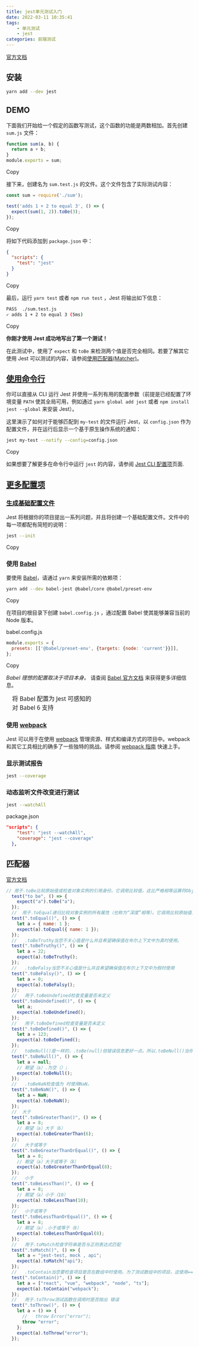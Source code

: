 ```yaml
---
title: jest单元测试入门
date: 2022-03-11 10:35:41
tags:
    - 单元测试
    - jest
categories: 前端测试
---
```



[官方文档](https://www.jestjs.cn/docs/getting-started)

## 安装

```bash
yarn add --dev jest
```

## DEMO

下面我们开始给一个假定的函数写测试，这个函数的功能是两数相加。首先创建 `sum.js` 文件：

```javascript
function sum(a, b) {
  return a + b;
}
module.exports = sum;
```

Copy

接下来，创建名为 `sum.test.js` 的文件。这个文件包含了实际测试内容：

```javascript
const sum = require('./sum');

test('adds 1 + 2 to equal 3', () => {
  expect(sum(1, 2)).toBe(3);
});
```

Copy

将如下代码添加到 `package.json` 中：

```json
{
  "scripts": {
    "test": "jest"
  }
}
```

Copy

最后，运行 `yarn test` 或者 `npm run test` ，Jest 将输出如下信息：

```bash
PASS  ./sum.test.js
✓ adds 1 + 2 to equal 3 (5ms)
```

Copy

**你刚才使用 Jest 成功地写出了第一个测试！**

在此测试中，使用了 `expect` 和 `toBe` 来检测两个值是否完全相同。若要了解其它使用 Jest 可以测试的内容，请参阅[使用匹配器(Matcher)](https://www.jestjs.cn/docs/using-matchers)。

## [使用命令行](https://www.jestjs.cn/docs/getting-started#使用命令行)

你可以直接从 CLI 运行 Jest 并使用一系列有用的配置参数（前提是已经配置了环境变量 `PATH` 使其全局可用，例如通过 `yarn global add jest` 或者 `npm install jest --global` 来安装 Jest）。

这里演示了如何对于能够匹配到 `my-test` 的文件运行 Jest，以 `config.json` 作为配置文件，并在运行后显示一个基于原生操作系统的通知：

```bash
jest my-test --notify --config=config.json
```

Copy

如果想要了解更多在命令行中运行 `jest` 的内容，请参阅 [Jest CLI 配置项](https://www.jestjs.cn/docs/cli)页面.

## [更多配置项](https://www.jestjs.cn/docs/getting-started#更多配置项)

### [生成基础配置文件](https://www.jestjs.cn/docs/getting-started#生成基础配置文件)

Jest 将根据你的项目提出一系列问题，并且将创建一个基础配置文件。文件中的每一项都配有简短的说明：

```bash
jest --init
```

Copy

### 使用 [Babel](https://www.jestjs.cn/docs/getting-started#使用-babel)

要使用 [Babel](https://babeljs.io/)，请通过 `yarn` 来安装所需的依赖项：

```bash
yarn add --dev babel-jest @babel/core @babel/preset-env
```

Copy

在项目的根目录下创建 `babel.config.js` ，通过配置 Babel 使其能够兼容当前的 Node 版本。

babel.config.js

```javascript
module.exports = {
  presets: [['@babel/preset-env', {targets: {node: 'current'}}]],
};
```

Copy

*Babel 理想的配置取决于项目本身。* 请查阅 [Babel 官方文档](https://babeljs.io/docs/en/) 来获得更多详细信息。

<details class="details_2tSt isBrowser_mvLw alert alert--info details_4nRH" data-collapsed="true" style="box-sizing: border-box; color: var(--ifm-alert-foreground-color); --ifm-alert-background-color:var(--ifm-color-info-contrast-background); --ifm-alert-background-color-highlight:rgba(84,199,236,0.15); --ifm-alert-foreground-color:var(--ifm-color-info-contrast-foreground); --ifm-alert-border-color:var(--ifm-color-info-dark); --ifm-code-background:var(--ifm-alert-background-color-highlight); --ifm-link-color:var(--ifm-alert-foreground-color); --ifm-link-hover-color:var(--ifm-alert-foreground-color); --ifm-link-decoration:underline; --ifm-tabs-color:var(--ifm-alert-foreground-color); --ifm-tabs-color-active:var(--ifm-alert-foreground-color); --ifm-tabs-color-active-border:var(--ifm-alert-border-color); background-color: var(--ifm-alert-background-color); border: 1px solid var(--ifm-alert-border-color); border-radius: var(--ifm-alert-border-radius); box-shadow: var(--ifm-alert-shadow); padding: var(--ifm-alert-padding-vertical) var(--ifm-alert-padding-horizontal); --docusaurus-details-summary-arrow-size:0.38rem; --docusaurus-details-transition:transform var(--ifm-transition-fast) ease; --docusaurus-details-decoration-color:var(--ifm-alert-border-color); margin: 0 0 var(--ifm-spacing-vertical); font-family: system-ui, -apple-system, &quot;Segoe UI&quot;, Roboto, Ubuntu, Cantarell, &quot;Noto Sans&quot;, sans-serif, BlinkMacSystemFont, &quot;Segoe UI&quot;, Helvetica, Arial, sans-serif, &quot;Apple Color Emoji&quot;, &quot;Segoe UI Emoji&quot;, &quot;Segoe UI Symbol&quot;; font-size: 16px; font-style: normal; font-variant-ligatures: normal; font-variant-caps: normal; font-weight: 400; letter-spacing: normal; orphans: 2; text-align: start; text-indent: 0px; text-transform: none; white-space: normal; widows: 2; word-spacing: 0px; -webkit-text-stroke-width: 0px; text-decoration-thickness: initial; text-decoration-style: initial; text-decoration-color: initial;"><summary markdown="span" style="box-sizing: border-box; cursor: pointer; list-style: none; padding-left: 1rem; position: relative;"><strong style="box-sizing: border-box; font-weight: var(--ifm-font-weight-bold);">将 Babel 配置为 Jest 可感知的</strong></summary></details>

<details class="details_2tSt isBrowser_mvLw alert alert--info details_4nRH" data-collapsed="true" style="box-sizing: border-box; color: var(--ifm-alert-foreground-color); --ifm-alert-background-color:var(--ifm-color-info-contrast-background); --ifm-alert-background-color-highlight:rgba(84,199,236,0.15); --ifm-alert-foreground-color:var(--ifm-color-info-contrast-foreground); --ifm-alert-border-color:var(--ifm-color-info-dark); --ifm-code-background:var(--ifm-alert-background-color-highlight); --ifm-link-color:var(--ifm-alert-foreground-color); --ifm-link-hover-color:var(--ifm-alert-foreground-color); --ifm-link-decoration:underline; --ifm-tabs-color:var(--ifm-alert-foreground-color); --ifm-tabs-color-active:var(--ifm-alert-foreground-color); --ifm-tabs-color-active-border:var(--ifm-alert-border-color); background-color: var(--ifm-alert-background-color); border: 1px solid var(--ifm-alert-border-color); border-radius: var(--ifm-alert-border-radius); box-shadow: var(--ifm-alert-shadow); padding: var(--ifm-alert-padding-vertical) var(--ifm-alert-padding-horizontal); --docusaurus-details-summary-arrow-size:0.38rem; --docusaurus-details-transition:transform var(--ifm-transition-fast) ease; --docusaurus-details-decoration-color:var(--ifm-alert-border-color); margin: 0 0 var(--ifm-spacing-vertical); font-family: system-ui, -apple-system, &quot;Segoe UI&quot;, Roboto, Ubuntu, Cantarell, &quot;Noto Sans&quot;, sans-serif, BlinkMacSystemFont, &quot;Segoe UI&quot;, Helvetica, Arial, sans-serif, &quot;Apple Color Emoji&quot;, &quot;Segoe UI Emoji&quot;, &quot;Segoe UI Symbol&quot;; font-size: 16px; font-style: normal; font-variant-ligatures: normal; font-variant-caps: normal; font-weight: 400; letter-spacing: normal; orphans: 2; text-align: start; text-indent: 0px; text-transform: none; white-space: normal; widows: 2; word-spacing: 0px; -webkit-text-stroke-width: 0px; text-decoration-thickness: initial; text-decoration-style: initial; text-decoration-color: initial;"><summary markdown="span" style="box-sizing: border-box; cursor: pointer; list-style: none; padding-left: 1rem; position: relative;"><strong style="box-sizing: border-box; font-weight: var(--ifm-font-weight-bold);">对 Babel 6 支持</strong></summary></details>

### 使用 [webpack](https://www.jestjs.cn/docs/getting-started#使用-webpack)

Jest 可以用于在使用 [webpack](https://webpack.js.org/) 管理资源、样式和编译方式的项目中。webpack 和其它工具相比的确多了一些独特的挑战。请参阅 [webpack 指南](https://www.jestjs.cn/docs/webpack) 快速上手。

###  显示测试报告

```bash
jest --coverage
```

### 动态监听文件改变进行测试

```bash
jest --watchAll
```

package.json

```json
"scripts": {
    "test": "jest --watchAll",
    "coverage": "jest --coverage"
  },
```

## 匹配器

[官方文档](https://www.jestjs.cn/docs/expect)

```js
// 用于.toBe比较原始值或检查对象实例的引用身份。它调用比较值，这比严格相等运算符Object.is更适合测试
  test("to be", () => {
    expect("a").toBe("a");
  });
  //  用于.toEqual递归比较对象实例的所有属性（也称为“深度”相等）。它调用比较原始值，这比严格相等运算符Object.is更适合测试。
  test(".toEqual()", () => {
    let a = { name: 1 };
    expect(a).toEqual({ name: 1 });
  });
  //   .toBeTruthy当您不关心值是什么并且希望确保值在布尔上下文中为真时使用。
  test(".toBeTruthy()", () => {
    let a = 22;
    expect(a).toBeTruthy();
  });
  //   .toBeFalsy当您不关心值是什么并且希望确保值在布尔上下文中为假时使用
  test(".toBeFalsy()", () => {
    let a = 0;
    expect(a).toBeFalsy();
  });
  //   用于.toBeUndefined检查变量是否未定义
  test(".toBeUndefined()", () => {
    let a;
    expect(a).toBeUndefined();
  });
  //   用于.toBeDefined检查变量是否未定义
  test(".toBeDefined()", () => {
    let a = 123;
    expect(a).toBeDefined();
  });
  //   toBeNull()是一样的，.toBe(null)但错误信息更好一点。所以.toBeNull()当你想检查某些东西是否为空时使用。
  test(".toBeNull()", () => {
    let a = null;
    // 期望（a）.为空（）;
    expect(a).toBeNull();
  });
  //   .toBeNaN检查值为 时使用NaN。
  test(".toBeNaN()", () => {
    let a = NaN;
    expect(a).toBeNaN();
  });
  //  大于
  test(".toBeGreaterThan()", () => {
    let a = 8;
    // 期望（a）大于（6）
    expect(a).toBeGreaterThan(6);
  });
  //   大于或等于
  test(".toBeGreaterThanOrEqual()", () => {
    let a = 8;
    // 期望（a）大于或等于（8）
    expect(a).toBeGreaterThanOrEqual(8);
  });
  //   小于
  test(".toBeLessThan()", () => {
    let a = 8;
    // 期望（a）小于（10）
    expect(a).toBeLessThan(10);
  });
  //   小于或等于
  test(".toBeLessThanOrEqual()", () => {
    let a = 8;
    // 期望（a）.小于或等于（8）
    expect(a).toBeLessThanOrEqual(8);
  });
  //   用于.toMatch检查字符串是否与正则表达式匹配
  test(".toMatch()", () => {
    let a = "jest-test, mock , api";
    expect(a).toMatch("api");
  });
  //   .toContain当您要检查项目是否在数组中时使用。为了测试数组中的项目，这使用===了严格的相等检查。.toContain还可以检查一个字符串是否是另一个字符串的子字符串
  test(".toContain()", () => {
    let a = ["react", "vue", "webpack", "node", "ts"];
    expect(a).toContain("webpack");
  });
  //   用于.toThrow测试函数在调用时是否抛出 错误
  test(".toThrow()", () => {
    let a = () => {
      //   throw Error("error");
      throw "error";
    };
    expect(a).toThrow("error");
  });
```

